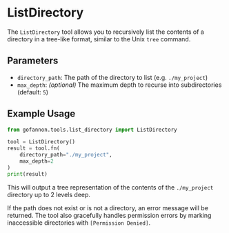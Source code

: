 # ListDirectory

The `ListDirectory` tool allows you to recursively list the contents of a directory in a tree-like format, similar to the Unix `tree` command.

## Parameters

* `directory_path`: The path of the directory to list (e.g. `./my_project`)
* `max_depth`: *(optional)* The maximum depth to recurse into subdirectories (default: `5`)

## Example Usage

```python
from gofannon.tools.list_directory import ListDirectory

tool = ListDirectory()
result = tool.fn(
    directory_path="./my_project",
    max_depth=2
)
print(result)
```

This will output a tree representation of the contents of the `./my_project` directory up to 2 levels deep.

If the path does not exist or is not a directory, an error message will be returned. The tool also gracefully handles permission errors by marking inaccessible directories with `[Permission Denied]`.